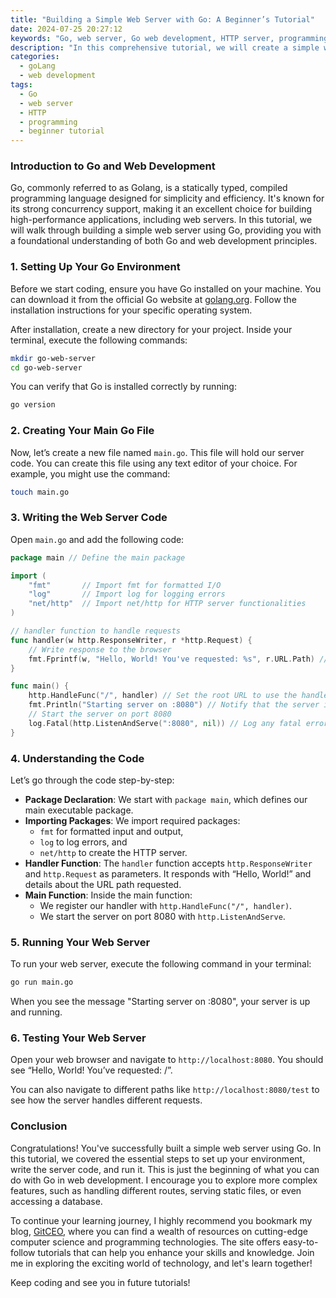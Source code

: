 ```yaml
---
title: "Building a Simple Web Server with Go: A Beginner’s Tutorial"
date: 2024-07-25 20:27:12
keywords: "Go, web server, Go web development, HTTP server, programming tutorial, beginner tutorial"
description: "In this comprehensive tutorial, we will create a simple web server using Go, an efficient programming language. We will explore the basics of Go for web development, and step-by-step demonstrate how to set up a web server that handles HTTP requests and responses. This guide will provide thorough explanations of code snippets and key concepts, making it an ideal resource for beginners eager to dive into web development with Go."
categories:
  - goLang
  - web development
tags:
  - Go
  - web server
  - HTTP
  - programming
  - beginner tutorial
---
```


### Introduction to Go and Web Development

Go, commonly referred to as Golang, is a statically typed, compiled programming language designed for simplicity and efficiency. It's known for its strong concurrency support, making it an excellent choice for building high-performance applications, including web servers. In this tutorial, we will walk through building a simple web server using Go, providing you with a foundational understanding of both Go and web development principles.

<!-- more -->

### 1. Setting Up Your Go Environment

Before we start coding, ensure you have Go installed on your machine. You can download it from the official Go website at [golang.org](https://golang.org/dl/). Follow the installation instructions for your specific operating system.

After installation, create a new directory for your project. Inside your terminal, execute the following commands:

```bash
mkdir go-web-server
cd go-web-server
```

You can verify that Go is installed correctly by running:

```bash
go version
```

### 2. Creating Your Main Go File

Now, let’s create a new file named `main.go`. This file will hold our server code. You can create this file using any text editor of your choice. For example, you might use the command:

```bash
touch main.go
```

### 3. Writing the Web Server Code

Open `main.go` and add the following code:

```go
package main // Define the main package

import (
    "fmt"       // Import fmt for formatted I/O
    "log"       // Import log for logging errors
    "net/http"  // Import net/http for HTTP server functionalities
)

// handler function to handle requests
func handler(w http.ResponseWriter, r *http.Request) {
    // Write response to the browser
    fmt.Fprintf(w, "Hello, World! You've requested: %s", r.URL.Path) // Respond with a simple message including the requested URL path
}

func main() {
    http.HandleFunc("/", handler) // Set the root URL to use the handler function
    fmt.Println("Starting server on :8080") // Notify that the server is starting
    // Start the server on port 8080
    log.Fatal(http.ListenAndServe(":8080", nil)) // Log any fatal errors
}
```

### 4. Understanding the Code

Let’s go through the code step-by-step:

- **Package Declaration**: We start with `package main`, which defines our main executable package.
- **Importing Packages**: We import required packages:
  - `fmt` for formatted input and output,
  - `log` to log errors, and
  - `net/http` to create the HTTP server.
- **Handler Function**: The `handler` function accepts `http.ResponseWriter` and `http.Request` as parameters. It responds with “Hello, World!” and details about the URL path requested.
- **Main Function**: Inside the main function:
  - We register our handler with `http.HandleFunc("/", handler)`.
  - We start the server on port 8080 with `http.ListenAndServe`.

### 5. Running Your Web Server

To run your web server, execute the following command in your terminal:

```bash
go run main.go
```

When you see the message "Starting server on :8080", your server is up and running. 

### 6. Testing Your Web Server

Open your web browser and navigate to `http://localhost:8080`. You should see “Hello, World! You’ve requested: /”. 

You can also navigate to different paths like `http://localhost:8080/test` to see how the server handles different requests.

### Conclusion

Congratulations! You've successfully built a simple web server using Go. In this tutorial, we covered the essential steps to set up your environment, write the server code, and run it. This is just the beginning of what you can do with Go in web development. I encourage you to explore more complex features, such as handling different routes, serving static files, or even accessing a database.

To continue your learning journey, I highly recommend you bookmark my blog, [GitCEO](https://gitceo.com), where you can find a wealth of resources on cutting-edge computer science and programming technologies. The site offers easy-to-follow tutorials that can help you enhance your skills and knowledge. Join me in exploring the exciting world of technology, and let's learn together!

Keep coding and see you in future tutorials!